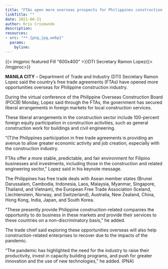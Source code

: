 ```yaml
---
title: "FTAs open more overseas prospects for Philippines construction industry"
linkTitle: ""
date: 2021-06-21
author: Kris Crismundo
description:
resources:
- src: "**.{png,jpg,webp}"
  params:
    byline: 
---
```

{{< imgproc featured Fill "600x400" >}}DTI Secretary Ramon Lopez{{< /imgproc>}}

**MANILA CITY** –  Department of Trade and Industry (DTI) Secretary Ramon Lopez said the country’s free trade agreements (FTAs) have opened more opportunities overseas for Philippine construction industry.
 
During the virtual conference of the Philippine Overseas Construction Board (POCB) Monday, Lopez said through the FTAs, the government has secured liberal arrangements in foreign markets for local construction services.
 
These liberal arrangements in the construction sector include 100-percent foreign equity participation in construction activities, such as general construction work for buildings and civil engineering.
 
“(T)he Philippines participation in free trade agreements is providing an avenue to allow greater economic activity and job creation, especially with the construction industry. 
 
FTAs offer a more stable, predictable, and fair environment for Filipino businesses and investments, including those in the construction and related engineering sector,” Lopez said in his keynote message.
 
The Philippines has free trade deals with Asean member states (Brunei Darussalam, Cambodia, Indonesia, Laos, Malaysia, Myanmar, Singapore, Thailand, and Vietnam), the European Free Trade Association (Iceland, Liechtenstein, Norway, and Switzerland), Australia, New Zealand, China, Hong Kong, India, Japan, and South Korea.
 
“These presently provide Philippine construction-related companies the opportunity to do business in these markets and provide their services to these countries on a non-discriminatory basis,” he added.
 
The trade chief said exploring these opportunities overseas will also help construction-related enterprises to recover due to the impacts of the pandemic.
 
“The pandemic has highlighted the need for the industry to raise their productivity, invest in capacity building programs, and push for greater innovation and the use of new technologies,” he added. (PNA)